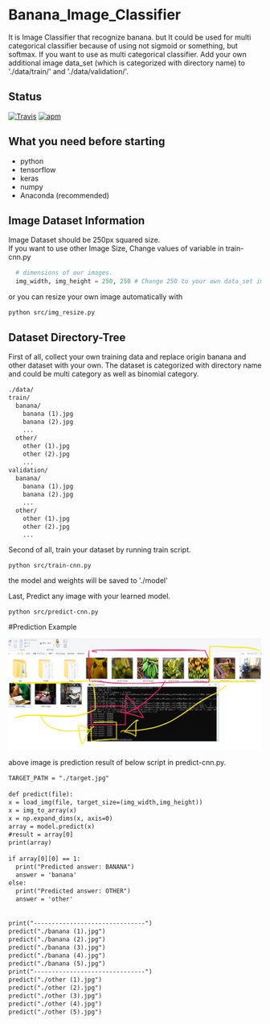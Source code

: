 # Banana_Image_Classifier
  It is Image Classifier that recognize banana. but It could be used for multi categorical classifier 
  because of using not sigmoid or something, but softmax. If you want to use as multi categorical classifier.
  Add your own additional image data_set (which is categorized with directory name) to './data/train/' and './data/validation/'.


## Status

[![Travis](https://img.shields.io/jenkins/s/https/jenkins.qa.ubuntu.com/view/Precise/view/All%20Precise/job/precise-desktop-amd64_default.svg)]() [![apm](https://img.shields.io/apm/l/vim-mode.svg)]()

## What you need before starting

  * python
  * tensorflow
  * keras
  * numpy
  * Anaconda (recommended)
  
  
## Image Dataset Information

  Image Dataset should be 250px squared size.  
  If you want to use other Image Size, Change values of variable in train-cnn.py
  
  ```python
    # dimensions of our images.
    img_width, img_height = 250, 250 # Change 250 to your own data_set image size value.
  ```

  or you can resize your own image automatically with 

  ```
  python src/img_resize.py
  ```
  
  
## Dataset Directory-Tree
  
  First of all, collect your own training data and replace origin banana and other dataset with your own. The dataset is categorized with directory name and could be multi category as well as binomial category.
  
```
./data/  
train/  
  banana/  
    banana (1).jpg  
    banana (2).jpg  
    ...  
  other/  
    other (1).jpg  
    other (2).jpg  
    ...  
validation/  
  banana/  
    banana (1).jpg  
    banana (2).jpg  
    ...  
  other/  
    other (1).jpg  
    other (2).jpg  
    ...  
 ```
  Second of all, train your dataset by running train script.
  
  ```
  python src/train-cnn.py
  ```
 
 the model and weights will be saved to './model'
 
  Last, Predict any image with your learned model.
  
  ```
  python src/predict-cnn.py
  ```

#Prediction Example

![result_example/result_ex](https://github.com/Yunbin-Chang/Banana_Image_Classifier/blob/master/result_example/result_ex.jpg)

above image is prediction result of below script in predict-cnn.py.

  ```
  TARGET_PATH = "./target.jpg"

def predict(file):
  x = load_img(file, target_size=(img_width,img_height))
  x = img_to_array(x)
  x = np.expand_dims(x, axis=0)
  array = model.predict(x)
  #result = array[0]
  print(array)
  
  if array[0][0] == 1:
    print("Predicted answer: BANANA")
    answer = 'banana'
  else:
    print("Predicted answer: OTHER")
    answer = 'other'


print("-------------------------------")
predict("./banana (1).jpg")
predict("./banana (2).jpg")
predict("./banana (3).jpg")
predict("./banana (4).jpg")
predict("./banana (5).jpg")
print("-------------------------------")
predict("./other (1).jpg")
predict("./other (2).jpg")
predict("./other (3).jpg")
predict("./other (4).jpg")
predict("./other (5).jpg")
  ```